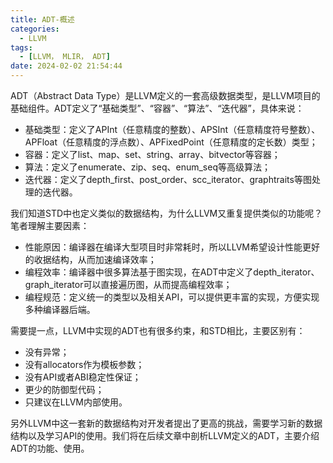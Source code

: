 ```yaml
---
title: ADT-概述
categories:
  - LLVM 
tags:
  - [LLVM， MLIR， ADT]
date: 2024-02-02 21:54:44
---
```


ADT（Abstract Data Type）是LLVM定义的一套高级数据类型，是LLVM项目的基础组件。ADT定义了“基础类型”、“容器”、“算法”、“迭代器”，具体来说：
- 基础类型：定义了APInt（任意精度的整数）、APSInt（任意精度符号整数）、APFloat（任意精度的浮点数）、APFixedPoint（任意精度的定长数）类型；
- 容器：定义了list、map、set、string、array、bitvector等容器；
- 算法：定义了enumerate、zip、seq、enum_seq等高级算法；
- 迭代器：定义了depth_first、post_order、scc_iterator、graphtraits等图处理的迭代器。

我们知道STD中也定义类似的数据结构，为什么LLVM又重复提供类似的功能呢？笔者理解主要因素：
- 性能原因：编译器在编译大型项目时非常耗时，所以LLVM希望设计性能更好的收据结构，从而加速编译效率；
- 编程效率：编译器中很多算法基于图实现，在ADT中定义了depth_iterator、graph_iterator可以直接遍历图，从而提高编程效率；
- 编程规范：定义统一的类型以及相关API，可以提供更丰富的实现，方便实现多种编译器后端。

需要提一点，LLVM中实现的ADT也有很多约束，和STD相比，主要区别有：
- 没有异常；
- 没有allocators作为模板参数；
- 没有API或者ABI稳定性保证；
- 更少的防御型代码；
- 只建议在LLVM内部使用。

另外LLVM中这一套新的数据结构对开发者提出了更高的挑战，需要学习新的数据结构以及学习API的使用。我们将在后续文章中剖析LLVM定义的ADT，主要介绍ADT的功能、使用。

<!-- more -->
